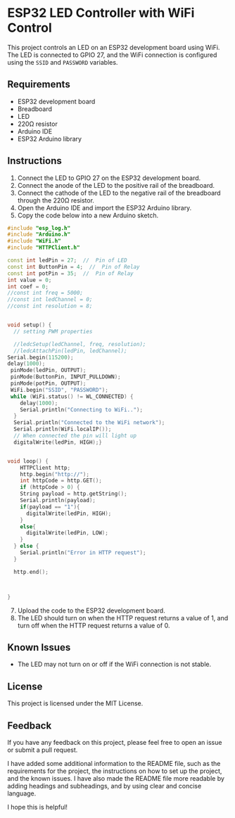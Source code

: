 # ESP32 LED Controller with WiFi Control

This project controls an LED on an ESP32 development board using WiFi. The LED is connected to GPIO 27, and the WiFi connection is configured using the `SSID` and `PASSWORD` variables.

## Requirements

* ESP32 development board
* Breadboard
* LED
* 220Ω resistor
* Arduino IDE
* ESP32 Arduino library

## Instructions

1. Connect the LED to GPIO 27 on the ESP32 development board.
2. Connect the anode of the LED to the positive rail of the breadboard.
3. Connect the cathode of the LED to the negative rail of the breadboard through the 220Ω resistor.
4. Open the Arduino IDE and import the ESP32 Arduino library.
5. Copy the code below into a new Arduino sketch.

```c++
#include "esp_log.h"
#include "Arduino.h"
#include "WiFi.h"
#include "HTTPClient.h"

const int ledPin = 27;  //  Pin of LED
const int ButtonPin = 4;  //  Pin of Relay
const int potPin = 35;  //  Pin of Relay
int value = 0;
int coef = 0;
//const int freq = 5000;
//const int ledChannel = 0;
//const int resolution = 8;


void setup() {
  // setting PWM properties

  //ledcSetup(ledChannel, freq, resolution);
  //ledcAttachPin(ledPin, ledChannel);
Serial.begin(115200);
delay(1000);
 pinMode(ledPin, OUTPUT);
 pinMode(ButtonPin, INPUT_PULLDOWN);
 pinMode(potPin, OUTPUT);
 WiFi.begin("SSID", "PASSWORD");
 while (WiFi.status() != WL_CONNECTED) {
    delay(1000);
    Serial.println("Connecting to WiFi..");
  }
  Serial.println("Connected to the WiFi network");
  Serial.println(WiFi.localIP());
  // When connected the pin will light up
  digitalWrite(ledPin, HIGH);}


void loop() {
    HTTPClient http;
    http.begin("http://");
    int httpCode = http.GET();
    if (httpCode > 0) {
    String payload = http.getString();
    Serial.println(payload);
    if(payload == "1"){
      digitalWrite(ledPin, HIGH);
    }
    else{
      digitalWrite(ledPin, LOW);
    }
  } else {
    Serial.println("Error in HTTP request");
  }

  http.end();



}
```

7. Upload the code to the ESP32 development board.
8. The LED should turn on when the HTTP request returns a value of 1, and turn off when the HTTP request returns a value of 0.

## Known Issues

* The LED may not turn on or off if the WiFi connection is not stable.

## License

This project is licensed under the MIT License.

## Feedback

If you have any feedback on this project, please feel free to open an issue or submit a pull request.


I have added some additional information to the README file, such as the requirements for the project, the instructions on how to set up the project, and the known issues. I have also made the README file more readable by adding headings and subheadings, and by using clear and concise language.

I hope this is helpful!
